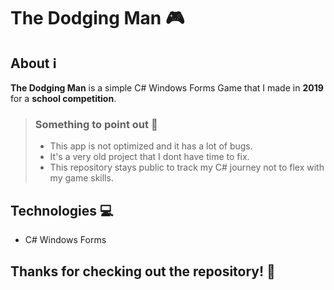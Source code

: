 # The Dodging Man 🎮

## About ℹ️
**The Dodging Man** is a simple C# Windows Forms Game that I made in **2019**
for a **school competition**.

> ### Something to point out 📝
> - This app is not optimized and it has a lot of bugs.
> - It's a very old project that I dont have time to fix.
> - This repository stays public to track my C# journey not to flex with my game skills.

## Technologies 💻
- C# Windows Forms

## Thanks for checking out the repository! 💚
